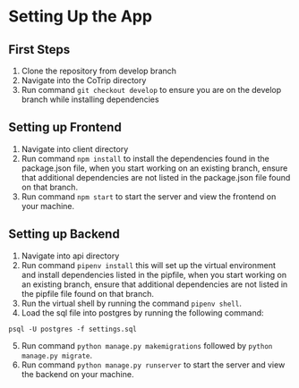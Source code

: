 # Setting Up the App

## First Steps
1. Clone the repository from develop branch
2. Navigate into the CoTrip directory
3. Run command `git checkout develop` to ensure you are on the develop branch while installing dependencies

## Setting up Frontend
1. Navigate into client directory
2. Run command `npm install` to install the dependencies found in the package.json file, when you start working on an existing branch, ensure that additional dependencies are not listed in the package.json file found on that branch.
3. Run command `npm start` to start the server and view the frontend on your machine.

## Setting up Backend
1. Navigate into api directory
2. Run command `pipenv install` this will set up the virtual environment and install dependencies listed in the pipfile, when you start working on an existing branch, ensure that additional dependencies are not listed in the pipfile file found on that branch.
3. Run the virtual shell by running the command `pipenv shell`.
4. Load the sql file into postgres by running the following command:
```
psql -U postgres -f settings.sql
```
5. Run command `python manage.py makemigrations` followed by `python manage.py migrate`.
6. Run command `python manage.py runserver` to start the server and view the backend on your machine.